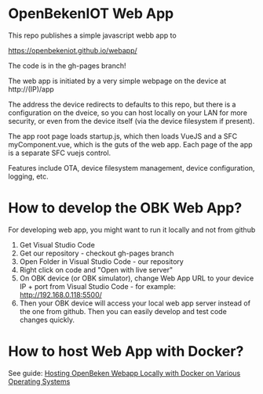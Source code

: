 # OpenBekenIOT Web App

This repo publishes a simple javascript webb app to

https://openbekeniot.github.io/webapp/

The code is in the gh-pages branch!


The web app is initiated by a very simple webpage on the device at http://(IP)/app

The address the device redirects to defaults to this repo, but there is a configuration on the dveice, so you can host locally on your LAN for more security, or even from the device itself (via the device filesystem if present).

The app root page loads startup.js, which then loads VueJS and a SFC myComponent.vue, which is the guts of the web app.  Each page of the app is a separate SFC vuejs control.

Features include OTA, device filesystem management, device configuration, logging, etc.

# How to develop the OBK Web App?

For developing web app, you might want to run it locally and not from github

1. Get Visual Studio Code
2. Get our repository - checkout gh-pages branch
3. Open Folder in Visual Studio Code - our repository
4. Right click on code and "Open with live server"
5. On OBK device (or OBK simulator), change Web App URL to your device IP + port from Visual Studio Code - for example: http://192.168.0.118:5500/
6. Then your OBK device will access your local web app server instead of the one from github. Then you can easily develop and test code changes quickly.


# How to host Web App with Docker?

See guide: [Hosting OpenBeken Webapp Locally with Docker on Various Operating Systems](https://www.elektroda.com/rtvforum/topic4022819.html)
